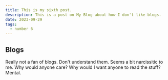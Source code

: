 ```yaml
---
title: This is my sixth post.
description: This is a post on My Blog about how I don't like blogs.
date: 2023-09-29
tags:
  - number 6
---
```

## Blogs

Really not a fan of blogs. Don't understand them. Seems a bit narcissitic to me. Why would anyone care? Why would I want anyone to read the stuff? Mental.